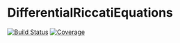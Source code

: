# DifferentialRiccatiEquations

[![Build Status](https://gitlab.mpi-magdeburg.mpg.de/jschulze/DifferentialRiccatiEquations.jl/badges/master/pipeline.svg)](https://gitlab.mpi-magdeburg.mpg.de/jschulze/DifferentialRiccatiEquations.jl/pipelines)
[![Coverage](https://gitlab.mpi-magdeburg.mpg.de/jschulze/DifferentialRiccatiEquations.jl/badges/master/coverage.svg)](https://gitlab.mpi-magdeburg.mpg.de/jschulze/DifferentialRiccatiEquations.jl/commits/master)
